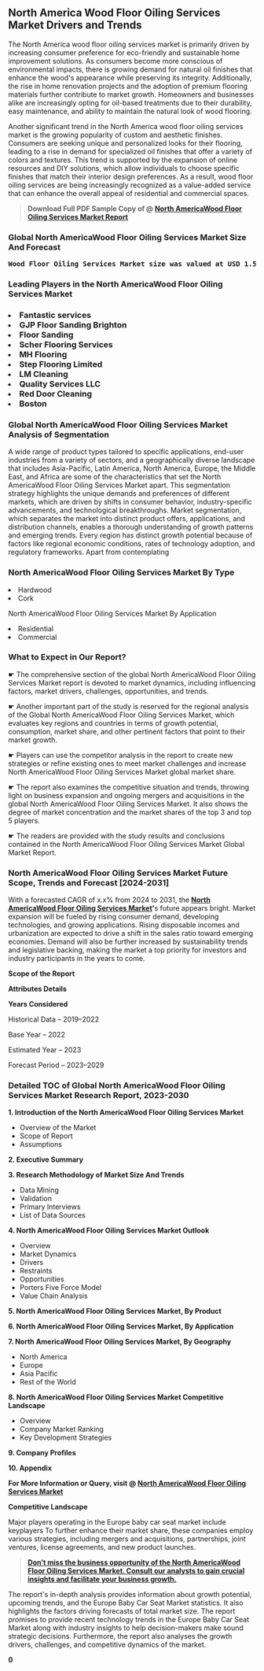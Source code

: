 <p><h2>North America Wood Floor Oiling Services Market Drivers and Trends</h2><p>The North America wood floor oiling services market is primarily driven by increasing consumer preference for eco-friendly and sustainable home improvement solutions. As consumers become more conscious of environmental impacts, there is growing demand for natural oil finishes that enhance the wood's appearance while preserving its integrity. Additionally, the rise in home renovation projects and the adoption of premium flooring materials further contribute to market growth. Homeowners and businesses alike are increasingly opting for oil-based treatments due to their durability, easy maintenance, and ability to maintain the natural look of wood flooring.</p><p>Another significant trend in the North America wood floor oiling services market is the growing popularity of custom and aesthetic finishes. Consumers are seeking unique and personalized looks for their flooring, leading to a rise in demand for specialized oil finishes that offer a variety of colors and textures. This trend is supported by the expansion of online resources and DIY solutions, which allow individuals to choose specific finishes that match their interior design preferences. As a result, wood floor oiling services are being increasingly recognized as a value-added service that can enhance the overall appeal of residential and commercial spaces.</p></p><blockquote id="" class=""><strong>Download Full PDF Sample Copy of @&nbsp;<a href="https://www.verifiedmarketreports.com/download-sample/?rid=215666&utm_source=GitHub-Jan&utm_medium=265" target="_blank">North AmericaWood Floor Oiling Services Market Report</a>&nbsp;&nbsp;</strong></blockquote><h3 id="" class=""><strong>Global&nbsp;North AmericaWood Floor Oiling Services Market Size And Forecast</strong></h3><pre class="reader-text-block__code-block"><strong>Wood Floor Oiling Services Market size was valued at USD 1.5 Billion in 2022 and is projected to reach USD 2.5 Billion by 2030, growing at a CAGR of 7.5% from 2024 to 2030.</strong></pre><h3 id="" class="">Leading Players in the&nbsp;North AmericaWood Floor Oiling Services Market</h3><h3 class=""></Li><Li>Fantastic services</Li><Li> GJP Floor Sanding Brighton</Li><Li> Floor Sanding</Li><Li> Scher Flooring Services</Li><Li> MH Flooring</Li><Li> Step Flooring Limited</Li><Li> LM Cleaning</Li><Li> Quality Services LLC</Li><Li> Red Door Cleaning</Li><Li> Boston</h3><h3 id="" class="">Global&nbsp;North AmericaWood Floor Oiling Services Market Analysis of Segmentation</h3><p id="" class="">A wide range of product types tailored to specific applications, end-user industries from a variety of sectors, and a geographically diverse landscape that includes Asia-Pacific, Latin America, North America, Europe, the Middle East, and Africa are some of the characteristics that set the North AmericaWood Floor Oiling Services Market apart. This segmentation strategy highlights the unique demands and preferences of different markets, which are driven by shifts in consumer behavior, industry-specific advancements, and technological breakthroughs. Market segmentation, which separates the market into distinct product offers, applications, and distribution channels, enables a thorough understanding of growth patterns and emerging trends. Every region has distinct growth potential because of factors like regional economic conditions, rates of technology adoption, and regulatory frameworks. Apart from contemplating</p><h3 id="" class="">North AmericaWood Floor Oiling Services Market&nbsp;By Type</h3><p></Li><Li>Hardwood</Li><Li> Cork</p><div class="" data-test-id=""><p>North AmericaWood Floor Oiling Services Market&nbsp;By Application</p></div><p class=""></Li><Li>Residential</Li><Li> Commercial</p><div class="" data-test-id=""><h3><span class="">What to Expect in Our Report?</span></h3></div><div class="" data-test-id=""><p><span class="">☛ The comprehensive section of the global North AmericaWood Floor Oiling Services Market report is devoted to market dynamics, including influencing factors, market drivers, challenges, opportunities, and trends.</span></p></div><div class="" data-test-id=""><p><span class="">☛ Another important part of the study is reserved for the regional analysis of the Global North AmericaWood Floor Oiling Services Market, which evaluates key regions and countries in terms of growth potential, consumption, market share, and other pertinent factors that point to their market growth.</span></p></div><div class="" data-test-id=""><p><span class="">☛ Players can use the competitor analysis in the report to create new strategies or refine existing ones to meet market challenges and increase North AmericaWood Floor Oiling Services Market global market share.</span></p></div><div class="" data-test-id=""><p><span class="">☛ The report also examines the competitive situation and trends, throwing light on business expansion and ongoing mergers and acquisitions in the global North AmericaWood Floor Oiling Services Market. It also shows the degree of market concentration and the market shares of the top 3 and top 5 players.</span></p></div><div class="" data-test-id=""><p><span class="">☛ The readers are provided with the study results and conclusions contained in the North AmericaWood Floor Oiling Services Market Global Market Report.</span></p></div><div class="" data-test-id=""><h3><span class="">North AmericaWood Floor Oiling Services Market Future Scope, Trends and Forecast [2024-2031]</span></h3></div><div class="" data-test-id=""><p><span class="">With a forecasted CAGR of x.x% from 2024 to 2031, the <strong><a href="https://www.verifiedmarketreports.com/download-sample/?rid=215666&utm_source=GitHub-Jan&utm_medium=265" target="_blank">North AmericaWood Floor Oiling Services Market</a>'</strong>s future appears bright. Market expansion will be fueled by rising consumer demand, developing technologies, and growing applications. Rising disposable incomes and urbanization are expected to drive a shift in the sales ratio toward emerging economies. Demand will also be further increased by sustainability trends and legislative backing, making the market a top priority for investors and industry participants in the years to come.</span></p><p id="ember66" class="ember-view reader-text-block__paragraph"><strong>Scope of the Report</strong></p><p id="ember67" class="ember-view reader-text-block__paragraph"><strong>Attributes Details</strong></p><p id="ember68" class="ember-view reader-text-block__paragraph"><strong>Years Considered</strong></p><p id="ember69" class="ember-view reader-text-block__paragraph">Historical Data &ndash; 2019&ndash;2022</p><p id="ember70" class="ember-view reader-text-block__paragraph">Base Year &ndash; 2022</p><p id="ember71" class="ember-view reader-text-block__paragraph">Estimated Year &ndash; 2023</p><p id="ember72" class="ember-view reader-text-block__paragraph">Forecast Period &ndash; 2023&ndash;2029</p></div><h3 id="" class="">Detailed TOC of Global North AmericaWood Floor Oiling Services Market Research Report, 2023-2030</h3><p id="" class=""><strong>1. Introduction of the North AmericaWood Floor Oiling Services Market</strong></p><ul><li>Overview of the Market</li><li>Scope of Report</li><li>Assumptions</li></ul><p id="" class=""><strong>2. Executive Summary</strong></p><p id="" class=""><strong>3. Research Methodology of Market Size And Trends</strong></p><ul><li>Data Mining</li><li>Validation</li><li>Primary Interviews</li><li>List of Data Sources</li></ul><p id="" class=""><strong>4. North AmericaWood Floor Oiling Services Market Outlook</strong></p><ul><li>Overview</li><li>Market Dynamics</li><li>Drivers</li><li>Restraints</li><li>Opportunities</li><li>Porters Five Force Model</li><li>Value Chain Analysis</li></ul><p id="" class=""><strong>5. North AmericaWood Floor Oiling Services Market, By Product</strong></p><p id="" class=""><strong>6. North AmericaWood Floor Oiling Services Market, By Application</strong></p><p id="" class=""><strong>7. North AmericaWood Floor Oiling Services Market, By Geography</strong></p><ul><li>North America</li><li>Europe</li><li>Asia Pacific</li><li>Rest of the World</li></ul><p id="" class=""><strong>8. North AmericaWood Floor Oiling Services Market Competitive Landscape</strong></p><ul><li>Overview</li><li>Company Market Ranking</li><li>Key Development Strategies</li></ul><p id="" class=""><strong>9. Company Profiles</strong></p><p id="" class=""><strong>10. Appendix</strong></p><p><strong>For More Information or Query, visit&nbsp;@ <a href="https://www.verifiedmarketreports.com/product/wood-floor-oiling-services-market/" target="_blank">North AmericaWood Floor Oiling Services Market</a></strong></p><p id="ember61" class="ember-view reader-text-block__paragraph"><strong>Competitive Landscape</strong></p><p id="ember62" class="ember-view reader-text-block__paragraph">Major players operating in the Europe baby car seat market include keyplayers To further enhance their market share, these companies employ various strategies, including mergers and acquisitions, partnerships, joint ventures, license agreements, and new product launches.</p><blockquote id="ember63" class="ember-view reader-text-block__blockquote"><strong><a href="https://www.verifiedmarketreports.com/download-sample/?rid=215666&utm_source=GitHub-Jan&utm_medium=265" target="_blank">Don&rsquo;t miss the business opportunity of the North AmericaWood Floor Oiling Services Market. Consult our analysts to gain crucial insights and facilitate your business growth.</a></strong></blockquote><p id="ember64" class="ember-view reader-text-block__paragraph">The report's in-depth analysis provides information about growth potential, upcoming trends, and the Europe Baby Car Seat Market statistics. It also highlights the factors driving forecasts of total market size. The report promises to provide recent technology trends in the Europe Baby Car Seat Market along with industry insights to help decision-makers make sound strategic decisions. Furthermore, the report also analyses the growth drivers, challenges, and competitive dynamics of the market.</p><p class="ember-view reader-text-block__paragraph"><strong>0</strong></p>
